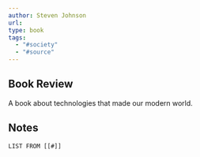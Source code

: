 ```yaml
---
author: Steven Johnson
url: 
type: book
tags:
  - "#society"
  - "#source"
---
```


## Book Review

A book about technologies that made our modern world.

## Notes
```dataview
LIST FROM [[#]]
```